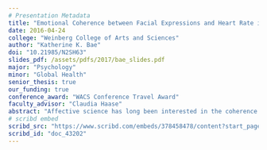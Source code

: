 ```yaml
---
# Presentation Metadata
title: "Emotional Coherence between Facial Expressions and Heart Rate is Associated with Well-Being"
date: 2016-04-24
college: "Weinberg College of Arts and Sciences"
author: "Katherine K. Bae"
doi: "10.21985/N2SH63"
slides_pdf: /assets/pdfs/2017/bae_slides.pdf
major: "Psychology"
minor: "Global Health"
senior_thesis: true
our_funding: true
conference_award: "WACS Conference Travel Award"
faculty_advisor: "Claudia Haase"
abstract: "Affective science has long been interested in the coherence between different emotion response systems (e.g., subjective emotional experience, behavior, physiology). Although evolutionary functionalist accounts of emotion hold that emotional coherence should be related to greater adaptation, few studies have analyzed links between emotional coherence and well­being. Thus, in this laboratory-based study, we examined the link between emotional coherence (specifically the coherence between behavior and physiology) and dispositional well­being in a sample of 41 adults (22 females). During the study, participants’ heart rate (physiology) and facial expressions (behavior) were collected while watching a sad film clip where a woman discovers that her family has been killed in a car accident. Sad facial expressions were objectively coded using Emotion Expressive Behavior coding on a second­-by­second basis, while heart rate was calculated based on R­R intervals and converted into second-­by­-second data. Dispositional wellbeing was measured using the Positive and Negative Affect Schedule and the Big Five Inventory. Participants’ heart rate tended to decrease while they watched the sad film clip; thus, emotional coherence was indicated by a negative link between sad facial expressions and heart rate. Statistical analyses revealed that greater emotional coherence was associated with lower negative affect, lower neuroticism, and greater extraversion. Follow­up analyses showed that emotional coherence was not significantly associated with gender. In sum, our findings show that greater emotional coherence between facial expressions and heart rate in response to a sad film is associated with greater dispositional well­being, supporting a central tenet of evolutionary functionalist accounts of emotion."
# scribd embed
scribd_src: "https://www.scribd.com/embeds/378458478/content?start_page=1&view_mode=slideshow&access_key=key-YNfzeg4GcX5WSbWTf4DG&show_recommendations=true"
scribd_id: "doc_43202"
---
```

